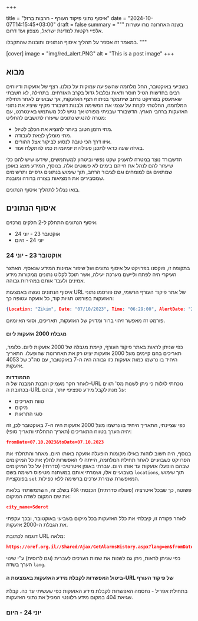 +++

title = "איסוף נתוני פיקוד העורף - חרבות ברזל"
date = "2024-10-07T14:15:45+03:00"
draft = false
summary = """
בשנה האחרונה נורו עשרות אלפיי רקטות למדינת ישראל, מצפון ועד דרום.

במאמר זה אספר על תהליך איסוף הנתונים ותובנות שהתקבלו.
"""

[cover]
    image = "img/red_alert.PNG"
    alt = "This is a post image"
+++

## מבוא
בשביעי באוקטובר, החל מלחמה שהשפיעה עמוקות על כולנו. רצף של אזעקות ודיווחים רבים בחדשות הטיל חוסר ודאות ובלבול גדול בקרב האזרחים. בתחילה, לא חשבתי שאתעסק בפרויקט נרחב שיתמקד בניתוח רצף האזעקות, אך שבועיים לאחר תחילת המלחמה, החלטתי לקחת על עצמי את המשימה ולבנות דשבורד מקיף שיציג את נתוני האזעקות ברחבי הארץ. הדשבורד שבניתי מפורט אך נגיש לכל משתמש באינטרנט, עם מטרה להנגיש נתונים שיעזרו לתושבים להחליט:
 - מתי הזמן הטוב ביותר להוציא את הכלב לטיול.
- מתי מומלץ לצאת לעבודה.
- איזו דרך הכי טובה לנסוע לביקור אצל ההורים.
- באיזה שעה כדאי לתכנן פעילויות יומיומיות כמו להתקלח ועוד.

הדשבורד נוצר במטרה להעניק שקט נפשי וביטחון למשתמשים, שידעו שיש להם כלי שיעזור להם לנהל את חייהם בימים לא פשוטים אלה. בנוסף, המידע מוצג באופן שמתאים גם למומחים וגם לציבור הרחב, תוך שימוש בנתונים גרפיים ותרשימים שמסבירים את המציאות בצורה ברורה ומובנת.

בואו נצלול לתהליך איסוף הנתונים.

## איסוף הנתונים

איסוף הנתונים התחלק ל-2 חלקים מרכזים:

- אוקטובר 23 - יוני 24
- יוני 24 - היום

### אוקטובר 23 - יוני 24 
בתקופה זו, פוקסנו בפרויקט על איסוף נתונים ועל שיפור אמינות המידע שנאסף. האתגר העיקרי היה לפתח וליישם מערכת יעילה, אשר תוכל לקלוט נתונים ממקורות מידע אמינים ולעבד אותם במהירות גבוהה.

איסוף הנתונים נעשה באמצעות URL של אתר פיקוד העורף הרשמי, שם פורסמו נתוני האזעקות בפורמט תגיות קוד, כל אזעקה  עטופה כך:
```json
{Location: "Zikim", Date: "07/10/2023", Time: "06:29:00", AlertDate: "2023-10-07T06:29:00", Category: "1", CategoryDesc: "Missiles"}
```
פורמט זה מאפשר זיהוי ברור ומדויק של האזעקות, תאריכים, וסוגי האיומיום. 


####  מגבלת 2000 אזעקות ליום 

כפי שניתן לראות באתר פיקוד העורף, קיימת מגבלה של 2000 אזעקות ליום. כלומר, תאריכים בהם קיימים מעל 2000 אזעקות יציגו רק את האחרונות שהופעלו.
התאריך היחיד בו נרשמו כמות אזעקות כזו גבוהה היה ה-7 באוקטובר, עם סה"כ של 4053 אזעקות.

**התמודדות**  
לאחר חקר מעמיק והבנת המבנה של ה-URL נוכחתי לגלות כי ניתן לשנות מס' תווים בכתובת ה-URL על מנת לקבל מידע ספציפי יותר,
ובהם:
- טווח תאריכים
- מיקום
- סוגי התראות

כפי שציינתי, התאריך היחיד בו נרשמו מעל 2000 אזעקות היה ה-7 באוקטובר לכן, זה יהיה הערך בטווח התאריכים (תאריך התחלתי ותאריך סופי): 
```json
fromDate=07.10.2023&toDate=07.10.2023
```
בנוסף, היה חשוב לזהות באילו מקומות הופעלה אזעקה באותו היום. מאחר והתחלתי את הפרויקט כשבועיים לאחר תחילת המלחמה, הייתה לי האפשרות לחלץ את כל המיקומים שבהם הופעלו אזעקות עד אותו היום.
עברתי באופן איטרטיבי (סדרתי) על כל המיקומים בשבועיים אלו, ושמרתי אותם במשתנה מטיפוס רשימה בשם `locations`, תוך שימוש בפונקציית `set` המאפשרת שמירת ערכים ברשימה ללא כפילות. 

בשלב זה, השתמשתחי בלואת `FOR` פשוטה, כך שבכל איטרציה (פעולה סדרתית) הכנסתי את שם המקום לשדה המיקום:
```json
city_name=Sderot
```

לאחר פקודה זו, קיבלתי את כלל האזעקות בכל מיקום בשביעי באוקטובר, ובכך עקפתי את הגבלת ה-2000 אזעקות.

דוגמה לכתובת URL מלאה:

```json
https://oref.org.il//Shared/Ajax/GetAlarmsHistory.aspx?lang=en&fromDate=07.10.2023&toDate=07.10.2023&mode=0&city_name=Sderot
```

כפי שניתן לראות, ניתן גם לשנות את שמות הערכים לעברית  (וגם לרוסית) ע"י שינוי הערך בשדה `lang`.

#### ביטול האפשרות לקבלת מידע האזעקות באמצעות ה-URL של פיקוד העורף 
בתחילת אפריל - נחסמה האפשרות לקבלת מידע האזעקות כפי שעשיתי עד כה. קבלת שגיאת 404 במקום מידע רלוונטי המכיל את נתוני האזעקות.




### יוני 24 - היום